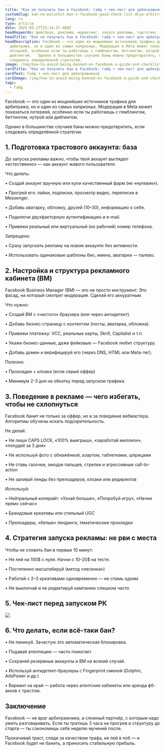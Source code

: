 ```yaml
---
title: "Как не получить бан в Facebook: гайд + чек-лист для арбитражников"
customSlug: kak-ne-poluchit-ban-v-facebook-gaid-check-list-dlya-arbitragnikov
lang: ru
type: article
date: 2025-05-27T15:14:37.488Z
headKeywords: фейсбкук, реклама, маркетинг, запуск рекламы, таргетинг
headTitle: "Как не получить бан в Facebook: гайд + чек-лист для арбитражников"
headDescription: Facebook — это один из мощнейших источников трафика для
  арбитража, но и один из самых капризных. Модерация в Meta может показаться
  лотереей, особенно если ты работаешь с гемблингом, беттингом, нутрой или
  дейтингом.   Однако в большинстве случаев баны можно предотвратить, если
  следовать определённой стратегии.
image: /img/how-to-avoid-being-banned-on-facebook-a-guide-and-checklist-for-arbitrageurs.jpg
cardTitle: "Как не получить бан в Facebook: гайд + чек-лист для арбитражников"
cardText: Гайд + чек-лист для арбитражников
cardImage: /img/how-to-avoid-being-banned-on-facebook-a-guide-and-checklist.png
tags:
  - Гайд
---
```

Facebook — это один из мощнейших источников трафика для арбитража, но и один из самых капризных. Модерация в Meta может показаться лотереей, особенно если ты работаешь с гемблингом, беттингом, нутрой или дейтингом. 

Однако в большинстве случаев баны можно предотвратить, если следовать определённой стратегии.



## 1. Подготовка трастового аккаунта: база

До запуска рекламы важно, чтобы твой аккаунт выглядел «естественно» — как аккаунт живого пользователя.

Что делать:

• Создай аккаунт вручную или купи качественный фарм (не «нулевик»).

• Прогрей его: лайки, подписки, просмотр видео, переписки в Messenger.

• Добавь аватарку, обложку, друзей (10–30), информацию о себе.

• Подключи двухфакторную аутентификацию и e-mail.

• Привяжи реальный или виртуальный (но рабочий) номер телефона.

Запрещено:

• Сразу запускать рекламу на новом аккаунте без активности.

• Использовать одинаковые шаблоны био, имена, аватарки — палево.



## 2. Настройка и структура рекламного кабинета (BM)

Facebook Business Manager (BM) — это не просто инструмент. Это фасад, на который смотрит модерация. Сделай его аккуратным.

Что нужно:

• Создай BM с «чистого» браузера (или через антидетект).

• Добавь бизнес-страницу с контентом (посты, аватарка, обложка).

• Привяжи платежку: VCC, реальные карты, Skrill, Capitalist и т.п.

• Укажи бизнес-данные, даже фейковые — Facebook любит структуру.

• Добавь домен и верифицируй его (через DNS, HTML или Meta-тег).

Полезно:

• Прокладки + клоака (если серый оффер)

• Минимум 2-3 дня на обкатку перед запуском трафика



## 3. Поведение в рекламе — чего избегать, чтобы не схлопнуться

Facebook банит не только за оффер, но и за поведение вебмастера. Алгоритмы обучены искать подозрительность.

Не делай:

• Не пиши CAPS LOCK, «100% выигрыш», «заработай миллион», «похудей за 3 дня»

• Не используй фото с обнажёнкой, азартом, таблетками, шприцами

• Не ставь галочки, эмодзи пальцев, стрелки и агрессивные call-to-action

• Не заливай ленды без прелоадеров, клоаки или редиректов

Используй:

• Нейтральный копирайт: «Узнай больше», «Попробуй игру», «Начни прямо сейчас»

• Брендовые креативы или стильный UGC

• Прелоадеры, «белые» лендинги, тематические прокладки



## 4. Стратегия запуска рекламы: не рви с места

Чтобы не словить бан в первые 10 минут:

• Не лей на 100$ с нуля. Начни с 10–20$ на тесте.

• Постепенно масштабируй (метод «лесенка»)

• Работай с 2–3 креативами одновременно — не спамь одним

• Не выключай и не редактируй кампанию слишком часто



## 5. Чек-лист перед запуском РК



![](/img/checklist.jpg)

## 6. Что делать, если всё-таки бан?

• Не паникуй. Зачастую это автоматическая блокировка.

• Подавай апелляцию — часто помогает.

• Сохраняй резервные аккаунты и BM на всякий случай.

• Используй антидетект-браузеры с Fingerprint сменой (Dolphin, AdsPower и др.)

• Вариант на край — работа через агентские кабинеты или аренда фб-акков с трастом.



## Заключение

Facebook — не враг арбитражника, а сложный партнёр, с которым надо уметь разговаривать. Если ты тратишь 3 часа на прогрев и структуру до старта — ты сэкономишь себе неделю мучений после.

Прокачивай траст, следи за качеством трафа, не лей в лоб — и Facebook будет не банить, а приносить стабильную прибыль.